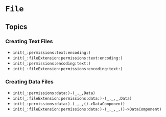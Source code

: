 # ``File``

## Topics

### Creating Text Files

- ``init(_:permissions:text:encoding:)``
- ``init(_:fileExtension:permissions:text:encoding:)``
- ``init(_:permissions:encoding:text:)``
- ``init(_:fileExtension:permissions:encoding:text:)``

### Creating Data Files

- ``init(_:permissions:data:)-(_,_,Data)``
- ``init(_:fileExtension:permissions:data:)-(_,_,_,Data)``
- ``init(_:permissions:data:)-(_,_,()->DataComponent)``
- ``init(_:fileExtension:permissions:data:)-(_,_,_,()->DataComponent)``
